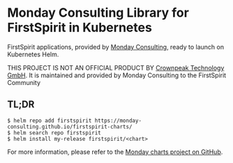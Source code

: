 # Monday Consulting Library for FirstSpirit in Kubernetes

FirstSpirit applications, provided by [Monday Consulting](https://www.monday-consulting.com/), ready to launch on Kubernetes Helm.

THIS PROJECT IS NOT AN OFFICIAL PRODUCT BY [Crownpeak Technology GmbH](https://www.e-spirit.com/). It is maintained and
provided by Monday Consulting to the FirstSpirit Community

## TL;DR

`$ helm repo add firstspirit https://monday-consulting.github.io/firstspirit-charts/` \
`$ helm search repo firstspirit` \
`$ helm install my-release firstspirit/<chart>`

For more information, please refer to the [Monday charts project on GitHub](https://github.com/monday-consulting/firstspirit-charts).

